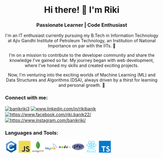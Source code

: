 <h1 align="center">Hi there! 👋 I'm Riki</h1>
<h3 align="center">Passionate Learner | Code Enthusiast</h3>

<p align="center">I'm an IT enthusiast currently pursuing my B.Tech in Information Technology at Ajiv Gandhi Institute of Petroleum Technology, an Institution of National Importance on par with the IITs. 🚀</p>

<p align="center">I'm on a mission to contribute to the developer community and share the knowledge I've gained so far. My journey began with web development, where I've honed my skills and created exciting projects.</p>

<p align="center">Now, I'm venturing into the exciting worlds of Machine Learning (ML) and Data Structures and Algorithms (DSA), always driven by a thirst for learning and personal growth. 🌱</p>

<h3 align="left">Connect with me:</h3>
<p align="left">
  <a href="https://twitter.com/banikriki3" target="_blank"><img align="center" src="https://raw.githubusercontent.com/rahuldkjain/github-profile-readme-generator/master/src/images/icons/Social/twitter.svg" alt="banikriki3" height="30" width="40" /></a>
  <a href="https://linkedin.com/in/www.linkedin.com/in/rikibanik" target="_blank"><img align="center" src="https://raw.githubusercontent.com/rahuldkjain/github-profile-readme-generator/master/src/images/icons/Social/linked-in-alt.svg" alt="www.linkedin.com/in/rikibanik" height="30" width="40" /></a>
  <a href="https://www.facebook.com/riki.banik22/" target="_blank"><img align="center" src="https://raw.githubusercontent.com/rahuldkjain/github-profile-readme-generator/master/src/images/icons/Social/facebook.svg" alt="https://www.facebook.com/riki.banik22/" height="30" width="40" /></a>
  <a href="https://www.instagram.com/banikriki/" target="_blank"><img align="center" src="https://raw.githubusercontent.com/rahuldkjain/github-profile-readme-generator/master/src/images/icons/Social/instagram.svg" alt="https://www.instagram.com/banikriki/" height="30" width="40" /></a>
</p>

<h3 align="left">Languages and Tools:</h3>
<p align="left">
  <img src="https://raw.githubusercontent.com/devicons/devicon/master/icons/c/c-original.svg" alt="C" width="40" height="40"/>
  <img src="https://raw.githubusercontent.com/devicons/devicon/master/icons/javascript/javascript-original.svg" alt="JavaScript" width="40" height="40"/>
  <img src="https://raw.githubusercontent.com/devicons/devicon/master/icons/mongodb/mongodb-original-wordmark.svg" alt="MongoDB" width="40" height="40"/>
  <img src="https://raw.githubusercontent.com/devicons/devicon/master/icons/mysql/mysql-original-wordmark.svg" alt="MySQL" width="40" height="40"/>
  <img src="https://raw.githubusercontent.com/devicons/devicon/master/icons/nodejs/nodejs-original-wordmark.svg" alt="Node.js" width="40" height="40"/>
  <img src="https://raw.githubusercontent.com/devicons/devicon/master/icons/php/php-original.svg" alt="PHP" width="40" height="40"/>
  <img src="https://raw.githubusercontent.com/devicons/devicon/master/icons/react/react-original-wordmark.svg" alt="React" width="40" height="40"/>
  <img src="https://raw.githubusercontent.com/devicons/devicon/master/icons/typescript/typescript-original.svg" alt="TypeScript" width="40" height="40"/>
</p>

